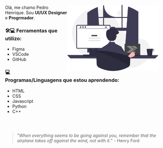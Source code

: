 <p align="center">
    <img src="home.svg" min-width="300px" max-width="300px" width="300px" align="right" src="https://github.com/Pedro-Henrique05/Pedro-Henrique05/blob/main/home.svg">

Olá, me chamo Pedro Henrique. Sou <b>UI/UX Designer</b> e <b>Progrmador</b>.
<br>

### 🛠💻 Ferramentas que utilizo:
- Figma
- VSCode
- GitHub

### 💻 Programas/Linguagens que estou aprendendo:
- HTML
- CSS
- Javascript
- Python
- C++

<br>
<br>

> "*When everything seems to be going against you, remember that the airplane takes off against the wind, not with it.*" - Henry Ford
